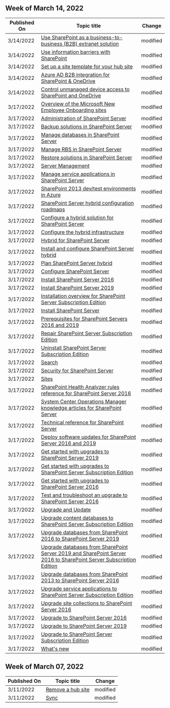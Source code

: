 <!-- This file is generated automatically each week. Changes made to this file will be overwritten.-->



## Week of March 14, 2022


| Published On |Topic title | Change |
|------|------------|--------|
| 3/14/2022 | [Use SharePoint as a business-to-business (B2B) extranet solution](/SharePoint/create-b2b-extranet) | modified |
| 3/14/2022 | [Use information barriers with SharePoint](/SharePoint/information-barriers) | modified |
| 3/14/2022 | [Set up a site template for your hub site](/SharePoint/set-up-site-design-hub-site) | modified |
| 3/14/2022 | [Azure AD B2B integration for SharePoint & OneDrive](/SharePoint/sharepoint-azureb2b-integration) | modified |
| 3/14/2022 | [Control unmanaged device access to SharePoint and OneDrive](/SharePoint/control-access-from-unmanaged-devices) | modified |
| 3/17/2022 | [Overview of the Microsoft New Employee Onboarding sites](/SharePoint/provision-neo-hub) | modified |
| 3/17/2022 | [Administration of SharePoint Server](/SharePoint/administration/administration) | modified |
| 3/17/2022 | [Backup solutions in SharePoint Server](/SharePoint/administration/backup) | modified |
| 3/17/2022 | [Manage databases in SharePoint Server](/SharePoint/administration/database-management) | modified |
| 3/17/2022 | [Manage RBS in SharePoint Server](/SharePoint/administration/manage-rbs) | modified |
| 3/17/2022 | [Restore solutions in SharePoint Server](/SharePoint/administration/restore) | modified |
| 3/17/2022 | [Server Management](/SharePoint/administration/server-management) | modified |
| 3/17/2022 | [Manage service applications in SharePoint Server](/SharePoint/administration/service-application-management) | modified |
| 3/17/2022 | [SharePoint 2013 dev/test environments in Azure](/SharePoint/administration/sharepoint-2013-dev-test-environments-in-azure) | modified |
| 3/17/2022 | [SharePoint Server hybrid configuration roadmaps](/SharePoint/hybrid/configuration-roadmaps) | modified |
| 3/17/2022 | [Configure a hybrid solution for SharePoint Server](/SharePoint/hybrid/configure-a-hybrid-solution) | modified |
| 3/17/2022 | [Configure the hybrid infrastructure](/SharePoint/hybrid/configure-the-hybrid-infrastructure) | modified |
| 3/17/2022 | [Hybrid for SharePoint Server](/SharePoint/hybrid/hybrid) | modified |
| 3/17/2022 | [Install and configure SharePoint Server hybrid](/SharePoint/hybrid/install-and-configure-sharepoint-server-hybrid) | modified |
| 3/17/2022 | [Plan SharePoint Server hybrid](/SharePoint/hybrid/plan-sharepoint-server-hybrid) | modified |
| 3/17/2022 | [Configure SharePoint Server](/SharePoint/install/configure) | modified |
| 3/17/2022 | [Install SharePoint Server 2016](/SharePoint/install/install-for-sharepoint-server-2016) | modified |
| 3/17/2022 | [Install SharePoint Server 2019](/SharePoint/install/install-for-sharepoint-server-2019) | modified |
| 3/17/2022 | [Installation overview for SharePoint Server Subscription Edition](/SharePoint/install/install-overview-spserver-se) | modified |
| 3/17/2022 | [Install SharePoint Server](/SharePoint/install/install) | modified |
| 3/17/2022 | [Prerequisites for SharePoint Servers 2016 and 2019](/SharePoint/install/prerequisites-2019) | modified |
| 3/17/2022 | [Repair SharePoint Server Subscription Edition](/SharePoint/install/repair-sharepoint-server-subscription-edition) | modified |
| 3/17/2022 | [Uninstall SharePoint Server Subscription Edition](/SharePoint/install/uninstall-for-sharepoint-server-subscription-edition) | modified |
| 3/17/2022 | [Search](/SharePoint/search/search) | modified |
| 3/17/2022 | [Security for SharePoint Server](/SharePoint/security-for-sharepoint-server/security-for-sharepoint-server) | modified |
| 3/17/2022 | [Sites](/SharePoint/sites/sites) | modified |
| 3/17/2022 | [SharePoint Health Analyzer rules reference for SharePoint Server 2016](/SharePoint/technical-reference/sharepoint-health-analyzer-rules-reference) | modified |
| 3/17/2022 | [System Center Operations Manager knowledge articles for SharePoint Server](/SharePoint/technical-reference/system-center-operations-manager-knowledge-articles) | modified |
| 3/17/2022 | [Technical reference for SharePoint Server](/SharePoint/technical-reference/technical-reference) | modified |
| 3/17/2022 | [Deploy software updates for SharePoint Server 2016 and 2019](/SharePoint/upgrade-and-update/deploy-updates-for-sharepoint-server-2016) | modified |
| 3/17/2022 | [Get started with upgrades to SharePoint Server 2019](/SharePoint/upgrade-and-update/get-started-with-upgrade-2019) | modified |
| 3/17/2022 | [Get started with upgrades to SharePoint Server Subscription Edition](/SharePoint/upgrade-and-update/get-started-with-upgrade-subscription-edition) | modified |
| 3/17/2022 | [Get started with upgrades to SharePoint Server 2016](/SharePoint/upgrade-and-update/get-started-with-upgrade) | modified |
| 3/17/2022 | [Test and troubleshoot an upgrade to SharePoint Server 2016](/SharePoint/upgrade-and-update/test-and-troubleshoot-an-upgrade) | modified |
| 3/17/2022 | [Upgrade and Update](/SharePoint/upgrade-and-update/upgrade-and-update) | modified |
| 3/17/2022 | [Upgrade content databases to SharePoint Server Subscription Edition](/SharePoint/upgrade-and-update/upgrade-content-databases-subscription-edition) | modified |
| 3/17/2022 | [Upgrade databases from SharePoint 2016 to SharePoint Server 2019](/SharePoint/upgrade-and-update/upgrade-databases-2019) | modified |
| 3/17/2022 | [Upgrade databases from SharePoint Server 2019 and SharePoint Server 2016 to SharePoint Server Subscription Edition](/SharePoint/upgrade-and-update/upgrade-databases-subscription-edition) | modified |
| 3/17/2022 | [Upgrade databases from SharePoint 2013 to SharePoint Server 2016](/SharePoint/upgrade-and-update/upgrade-databases) | modified |
| 3/17/2022 | [Upgrade service applications to SharePoint Server Subscription Edition](/SharePoint/upgrade-and-update/upgrade-service-applications-to-sharepoint-server-subscription-edition) | modified |
| 3/17/2022 | [Upgrade site collections to SharePoint Server 2016](/SharePoint/upgrade-and-update/upgrade-site-collections) | modified |
| 3/17/2022 | [Upgrade to SharePoint Server 2016](/SharePoint/upgrade-and-update/upgrade-to-sharepoint-server-2016) | modified |
| 3/17/2022 | [Upgrade to SharePoint Server 2019](/SharePoint/upgrade-and-update/upgrade-to-sharepoint-server-2019) | modified |
| 3/17/2022 | [Upgrade to SharePoint Server Subscription Edition](/SharePoint/upgrade-and-update/upgrade-to-sharepoint-server-subscription-edition) | modified |
| 3/17/2022 | [What's new](/SharePoint/what-s-new/what-s-new) | modified |


## Week of March 07, 2022


| Published On |Topic title | Change |
|------|------------|--------|
| 3/11/2022 | [Remove a hub site](/SharePoint/remove-hub-site) | modified |
| 3/11/2022 | [Sync](/SharePoint/sharepoint-sync) | modified |
